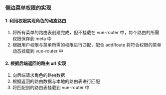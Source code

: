 ### 侧边菜单权限的实现
#### 1. 利用权限实现角色的动态路由
1. 将所有菜单的路由表创建完成，但不挂载在 vue-router 中，每个路由的所需权限保存到 meta 中
2. 根据用户权限与菜单所需的权限进行匹配，配合 addRoute 将符合权限的菜单动态挂载到 vue-router 中

#### 2. 根据后端返回的路由 url 实现
1. 向后端请求角色的路由数据
2. 根据返回的路由数据与本地的路由表进行匹配
3. 将匹配到的路由表挂载到 vue-router 中



